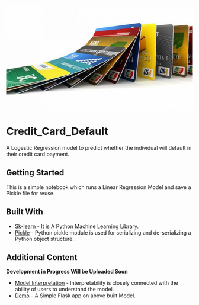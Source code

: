 ![GitHub Logo](/images/Coverpic.jpg)
# Credit_Card_Default
A Logestic Regression model to predict  whether the individual will default in their credit card payment.

## Getting Started

This is a simple notebook which runs a Linear Regression Model and save a Pickle file for reuse.

## Built With

* [Sk-learn](https://scikit-learn.org/stable/documentation.html) - It is A Python Machine Learning Library.
* [Pickle](https://docs.python.org/3/library/pickle.html) - Python pickle module is used for serializing and de-serializing a Python object structure.

## Additional Content

**Development in Progress Will be Uploaded Soon**
* [Model Interpretation]() - Interpretability is closely connected with the ability of users to understand the model.
* [Demo]() - A Simple Flask app on above built Model.
